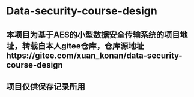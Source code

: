 # Data-security-course-design
## 本项目为基于AES的小型数据安全传输系统的项目地址，转载自本人gitee仓库，仓库源地址https://gitee.com/xuan_konan/data-security-course-design
## 项目仅供保存记录所用
